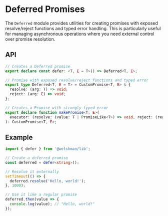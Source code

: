 # Deferred Promises

The `Deferred` module provides utilities for creating promises with exposed resolve/reject functions and typed error handling. This is particularly useful for managing asynchronous operations where you need external control over promise resolution.

## API

```typescript
// Creates a Deferred promise
export declare const defer: <T, E = T>() => Deferred<T, E>;

// Promise with exposed resolve/reject functions and typed error
export type Deferred<T, E = T> = CustomPromise<T, E> & {
  resolve: (arg: T) => void;
  reject: (arg: E) => void;
};

// Creates a Promise with strongly typed error
export declare function makePromise<T, E>(
  executor: (resolve: (value: T | PromiseLike<T>) => void, reject: (reason: E) => void) => void,
): CustomPromise<T, E>;
```

## Example

```typescript
import { defer } from '@welshman/lib';

// Create a deferred promise
const deferred = defer<string>();

// Resolve it externally
setTimeout(() => {
  deferred.resolve('Hello, world!');
}, 1000);

// Use it like a regular promise
deferred.then(value => {
  console.log(value); // "Hello, world!"
});
```
